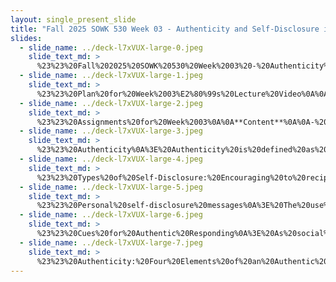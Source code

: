 ```yaml
---
layout: single_present_slide
title: "Fall 2025 SOWK 530 Week 03 - Authenticity and Self-Disclosure in the Therapeutic Alliance"
slides:
  - slide_name: ../deck-l7xVUX-large-0.jpeg
    slide_text_md: >
      %23%23%20Fall%202025%20SOWK%20530%20Week%2003%20-%20Authenticity%20and%20Self-Disclosure%20in%20the%20Therapeutic%20Alliance%0A%0Atitle:%20Fall%202025%20SOWK%20530%20Week%2003%20-%20Authenticity%20and%20Self-Disclosure%20in%20the%20Therapeutic%20Alliance%20%20%0Adate:%202025-09-08%2015:57:31%20%20%0Alocation:%20Heritage%20University%20%20%0A%0Atags:%0A%0A%20%20-%20Heritage%20University%0A%20%20-%20MSW%20Program%0A%20%20-%20SOWK%20530%0A%0Apresentation_video:%20%3E%20%5BFall%202025%20SOWK%20530%20Week%2003%5D(%22https://heritage.hosted.panopto.com/Panopto/Pages/Embed.aspx%3Fid%3D863c7de3-dd8d-408a-9b94-b353000208ab%26autoplay%3Dfalse%26offerviewer%3Dtrue%26showtitle%3Dtrue%26showbrand%3Dtrue%26captions%3Dfalse%26interactivity%3Dall%22)%0A%0Adescription:%20%3E%0A%0AWeek%20three%20is%20an%20asynchronous%20week%20%20Students%20will%20read%20two%20chapters%20from%20Hepworth%20et%20al.%20(2023)%20focused%20on%20empathy,%20authenticity,%20and%20skills%20for%20engaging%20with%20our%20clients%20across%20many%20contexts%20%20There%20are%20forums%20asking%20students%20to%20observe%20and%20report%20on%20empathetic%20communication%20in%20their%20lives,%20challenges%20and%20considerations%20with%20empathetically%20responding%20%20They%20also%20have%20a%20chance%20to%20explore%20content%20from%20the%20readings%20and%20consider%20anti-oppressive%20practices%20in%20their%20practicum%20and%20what%20some%20of%20the%20potential%20assumptions%20we%20make%20in%20regards%20to%20direct%20practice%20skills%20%20In%20my%20lecture%20video%20this%20week,%20I%20talk%20about%20authentically%20responding.%20The%20types%20of%20self-disclosure%20we%20might%20engage%20in%20with%20our%20clients.%20The%20agenda%20for%20the%20lecture%20video%20includes:%0A%0A-%20Assignments%20for%20week%2003%0A-%20Authenticity%20in%20the%20therapeutic%20alliance%0A-%20Self-disclosure%20and%20an%20example%0A%0AThe%20Learning%20Objectives%20This%20Week%20include:%0A%0A-%20Define%20and%20differentiate%20authenticity,%20self-involving%20statements,%20and%20personal%20self-disclosure%20within%20clinical%20practice.%0A-%20Evaluate%20the%20appropriate%20use%20of%20self-disclosure%20in%20social%20work,%20considering%20timing,%20purpose,%20and%20professional%20boundaries.%0A-%20Observe%20and%20reflect%20on%20empathic%20communication%20in%20everyday%20interactions,%20including%20one's%20own%20use%20of%20empathic%20responses.%0A-%20Evaluate%20anti-oppressive%20practices%20within%20practicum%20settings%20and%20assess%20how%20agency%20culture%20shapes%20client%20engagement.%0A-%20Critically%20examine%20how%20%22Westernized%22%20assumptions%20in%20direct%20practice%20skills%20may%20affect%20diverse%20client%20populations,%20and%20explore%20culturally%20responsive%20adaptations.%0A%0A
  - slide_name: ../deck-l7xVUX-large-1.jpeg
    slide_text_md: >
      %23%23%20Plan%20for%20Week%2003%E2%80%99s%20Lecture%20Video%0A%0A**Agenda**%0A%0A-%20Assignments%20for%20week%2003%0A-%20Authenticity%20in%20the%20therapeutic%20alliance%0A-%20Self-disclosure%20and%20an%20example%0A%0A**Lecture%20Learning%20Objectives**%0A%0A-%20Define%20and%20differentiate%20authenticity,%20self-involving%20statements,%20and%20personal%20self-disclosure%20within%20clinical%20practice.%0A-%20Evaluate%20the%20appropriate%20use%20of%20self-disclosure%20in%20social%20work,%20considering%20timing,%20purpose,%20and%20professional%20boundaries.%0A%0A
  - slide_name: ../deck-l7xVUX-large-2.jpeg
    slide_text_md: >
      %23%23%20Assignments%20for%20Week%2003%0A%0A**Content**%0A%0A-%20Read%20Hepworth%20et%20al.%20(2023)%20Chapter%205%20_Building%20Blocks%20of%20Communication:%20Conveying%20Empathy%20and%20Authenticity_%0A-%20Read%20Hepworth%20et%20al.%20(2023)%20Chapter%206%20_Verbal%20Following,%20Exploring,%20and%20Focusing%20Skills_%0A-%20Watch%20Royal%20Society%20of%20Arts.%20(2013)%20Bren%C3%A9%20Brown%20on%20Empathy%0A-%20Watch%20my%20lecture%20video%0A%0A**A-02%20W-01%20Asynchronous%20Engagement**%0A%0AThe%20expectation%20is%20that%20each%20of%20your%20replies%20will%20be%20substantive%20and%20provide%20meaningful%20perspectives,%20contributing%20to%20the%20forum's%20conversation%20and%20scholarship.%20They%20can%20be%20related%20to%20the%20prompts%20or%20building%20on%20conversations%20shared%20by%20peers.%20There%20are%20five%20forums%20for%20this%20week,%20and%20you%20are%20expected%20to%20make%20at%20least%20**six%20replies**%20across%20any%20of%20the%20forums.%20These%20forums%20include%20the%20following:%0A%0A-%20The%20%5BPersonal%20Experiment%20Observing%20Your%20Conversations%5D(https://myheritage.heritage.edu/ICS/Academics/SOWK/SOWK_530/2526_FA-SOWK_530-0/%F0%9F%92%BB_W-03_98-914.jnz%3Fportlet%3DGroup_Discussion_Forums%26screen%3DPostView%26screenType%3Dchange%26id%3Dfee2f621-8bf9-4b4a-9eee-11b4655275d8)%20forum%20encourages%20students%20to%20step%20back%20and%20observe%20the%20presence%20(or%20absence)%20of%20empathy%20in%20everyday%20interactions,%20while%20experimenting%20with%20using%20empathic%20responses%20in%20their%20own%20relationships.%0A-%20In%20%5BChallenges%20and%20Consideration%20with%20Empathic%20Responding%5D(https://myheritage.heritage.edu/ICS/Academics/SOWK/SOWK_530/2526_FA-SOWK_530-0/%F0%9F%92%BB_W-03_98-914.jnz%3Fportlet%3DGroup_Discussion_Forums%26screen%3DPostView%26screenType%3Dchange%26id%3D752d9c1b-066e-432b-9908-84b27139bd8c),%20students%20reflect%20on%20Bren%C3%A9%20Brown's%20take%20on%20empathy%20and%20explore%20what%20makes%20empathic%20responding%20both%20powerful%20and%20difficult%20in%20practice.%0A-%20Students%20investigate%20how%20their%20practicum%20agencies%20approach%20equity,%20anti-racism,%20and%20accountability,%20then%20reflect%20on%20how%20these%20organizational%20values%20shape%20client%20engagement%20through%20the%20%5BAnti-oppressive%20Practices%20in%20Practicum%20Setting%5D(https://myheritage.heritage.edu/ICS/Academics/SOWK/SOWK_530/2526_FA-SOWK_530-0/%F0%9F%92%BB_W-03_98-914.jnz%3Fportlet%3DGroup_Discussion_Forums%26screen%3DPostView%26screenType%3Dchange%26id%3D50aa9796-cf86-4408-aecd-4f6336b924a9)%20forum.%0A-%20The%20%5B%22Westernized%22%20Assumptions%20of%20Direct%20Practice%20Skills%5D(https://myheritage.heritage.edu/ICS/Academics/SOWK/SOWK_530/2526_FA-SOWK_530-0/%F0%9F%92%BB_W-03_98-914.jnz%3Fportlet%3DGroup_Discussion_Forums%26screen%3DAddPost%26screenType%3Dchange%26tId%3D7613fd6a-4a12-4a81-9739-1a465fa4da89)%20forum%20opens%20up%20space%20to%20question%20the%20cultural%20lens%20embedded%20in%20standard%20social%20work%20practice%20skills%20and%20explore%20how%20those%20skills%20might%20be%20deconstructed%20or%20adapted%20across%20diverse%20client%20populations.%0A-%20In%20the%20%5BChapters%20Five%20and%20Six%20Content%20Discussion%5D(https://myheritage.heritage.edu/ICS/Academics/SOWK/SOWK_530/2526_FA-SOWK_530-0/%F0%9F%92%BB_W-03_98-914.jnz%3Fportlet%3DGroup_Discussion_Forums%26screen%3DAddPost%26screenType%3Dchange%26tId%3D7613fd6a-4a12-4a81-9739-1a465fa4da89),%20students%20select%20from%20a%20variety%20of%20practical%20prompts,%20touching%20on%20topics%20like%20informed%20consent,%20empathy,%20reflection,%20self-disclosure,%20and%20client%20mistrust.%0A%0A**A-03%20Reading%20Quiz**%0A%0AComplete%20%5BW-03%20Hepworth%20et%20al.%20(2023)%20Chapters%2005%20and%2006%5D(https://myheritage.heritage.edu/ICS/Academics/SOWK/SOWK_530/2526_FA-SOWK_530-0/Assignments.jnz%3Fportlet%3DCoursework%26screen%3DAssignmentDetailView%26screenType%3Dchange%26id%3D077c205a-13b6-480e-b36a-59b6dca623f7)%20due%20by%20Saturday%209/13,%208:00%20AM.%0A%0A
  - slide_name: ../deck-l7xVUX-large-3.jpeg
    slide_text_md: >
      %23%23%20Authenticity%0A%3E%20Authenticity%20is%20defined%20as%20the%20sharing%20of%20self%20by%20relating%20in%20a%20natural,%20sincere,%20spontaneous,%20open,%20and%20genuine%20manner.%0A%0A
  - slide_name: ../deck-l7xVUX-large-4.jpeg
    slide_text_md: >
      %23%23%20Types%20of%20Self-Disclosure:%20Encouraging%20to%20reciprocate%20with%20trust%20%26%20openness%0A%3E%20A%20significant%20aspect%20related%20to%20authenticity%20is%20self-disclosure.%20Self-disclosure%20can%20encourage%20clients%20to%20reciprocate%20with%20trust%20and%20openness.%20We%20can%20define%20two%20broad%20categories%20of%20self-disclosure:%20self-involving%20statements%20and%20personal%20self-disclosure%0A%0A-%20**Self-involving%20statements**%20include%20messages%20that%20express%20the%20social%20worker's%20personal%20reaction%20to%20the%20client%20during%20the%20course%20of%20a%20session.%0A-%20**Personal%20self-disclosure%20messages**,%20by%20contrast,%20center%20on%20struggles%20or%20problems%20the%20social%20worker%20is%20currently%20experiencing%20or%20has%20experienced%20that%20are%20similar%20to%20the%20client's%20problems%0A%0A
  - slide_name: ../deck-l7xVUX-large-5.jpeg
    slide_text_md: >
      %23%23%20Personal%20self-disclosure%20messages%0A%3E%20The%20use%20of%20self-disclosure%20can%20be%20a%20meaningful%20and%20useful%20tool%20that%20we%20use%20as%20social%20workers.%20I%20also%20want%20to%20provide%20caution%20to%20you.%20First,%20let%20me%20tell%20you%20about%20my%20experience%20and%20then%20a%20couple%20of%20things%20I%20have%20found%20that%20you%20should%20consider.%0A%0A-%20Tell%20story%20of%20my%20dad%0A-%20Tell%20story%20of%20starting%20our%20in%20social%20work%20and%20self-disclosure%0A-%20Talk%20about%20the%20three%20things%20that%20are%20important.%0A%0A---%0A%0A-%20Done%20for%20the%20client,%20**purposefully**%0A-%20Enough%20details%20to%20provide%20connection%20and%20understanding,%20but%20**limited**%0A-%20Focus%20on%20other%20forms%20to%20demonstrating%20authenticity,%20use%20**sparingly**%0A%0A
  - slide_name: ../deck-l7xVUX-large-6.jpeg
    slide_text_md: >
      %23%23%20Cues%20for%20Authentic%20Responding%0A%3E%20As%20social%20workers,%20we%20sometimes%20have%20to%20authentically%20respond%20when%20the%20client%20makes%20requests%20or%20when%20we%20believe%20it%20is%20for%20the%20best%20interest%20of%20the%20client.%0A%0AClients%20Request%20for%20Self-Disclosure%0A%0A-%20Request%20for%20personal%20information%0A-%20Request%20for%20social%20worker's%20opinions,%20views%20and%20feelings%0A%0A%0ASocial%20Workers%20Decision%20to%20Share%20Perceptions%20and%20Reactions%20They%20Believe%20will%20be%20Helpful%0A%0A-%20Social%20worker's%20opinions,%20views,%20and%20feelings%0A-%20Disclosing%20personal%20past%20experiences%0A-%20Providing%20Feedback%0A-%20Experiencing%20discomfort%20in%20session%0A-%20Sharing%20feelings%20of%20frustration,%20anger,%20and%20hurt%0A-%20Responding%20to%20positive%20feedback%0A-%20Giving%20positive%20feedback%0A-%20Saying%20no%20and%20setting%20limits%0A%0A
  - slide_name: ../deck-l7xVUX-large-7.jpeg
    slide_text_md: >
      %23%23%20Authenticity:%20Four%20Elements%20of%20an%20Authentic%20Message%0A%3E%20As%20social%20workers%20practice%20authentic%20responding%20and%20teach%20clients%20to%20respond%20authentically%20in%20their%20encounters%20with%20others,%20they%20should%20keep%20in%20mind%20the%20following%20guidelines%20related%20to%20the%20four%20elements%20of%20an%20authentic%20message:%0A%20%0A-%20Personalize%20messages%20with%20the%20pronoun%20%22I.%22%0A-%20Share%20feelings%20that%20lie%20at%20varying%20depths.%0A-%20Describe%20the%20situation%20or%20targeted%20behavior%20in%20neutral%20or%20descriptive%20terms.%0A-%20Identify%20the%20specific%20impact%20of%20the%20problem%20situation%20or%20behavior%20of%20others.%0A
---
```

